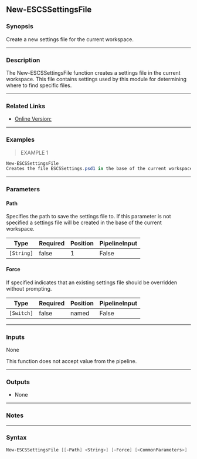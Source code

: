 New-ESCSSettingsFile
--------------------

### Synopsis
Create a new settings file for the current workspace.

---

### Description

The New-ESCSSettingsFile function creates a settings file in the current workspace. This file contains settings used by this module for determining where to find specific files.

---

### Related Links
* [Online Version:](https://github.com/SeeminglyScience/EditorServicesCommandSuite/docs/en-US/New-ESCSSettingsFile.md)

---

### Examples
> EXAMPLE 1

```PowerShell
New-ESCSSettingsFile
Creates the file ESCSSettings.psd1 in the base of the current workspace with default values.
```

---

### Parameters
#### **Path**
Specifies the path to save the settings file to. If this parameter is not specified a settings file will be created in the base of the current workspace.

|Type      |Required|Position|PipelineInput|
|----------|--------|--------|-------------|
|`[String]`|false   |1       |False        |

#### **Force**
If specified indicates that an existing settings file should be overridden without prompting.

|Type      |Required|Position|PipelineInput|
|----------|--------|--------|-------------|
|`[Switch]`|false   |named   |False        |

---

### Inputs
None

This function does not accept value from the pipeline.

---

### Outputs
* None

---

### Notes

---

### Syntax
```PowerShell
New-ESCSSettingsFile [[-Path] <String>] [-Force] [<CommonParameters>]
```
